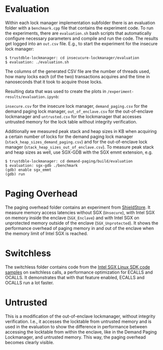 # Evaluation

Within each lock manager implementation subfolder there is an evaluation folder with a `benchmark.cpp` file that contains the experiment code.
To run the experiments, there are `evaluation.sh` bash scripts that automatically configure necessary parameters and compile and run the code. The results get logged into an `out.csv` file. E.g., to start the experiment for the insecure lock manager:

````
$ trustdble-lockmanager: cd insecucure-lockmanager/evaluation
$ evaluation: ./evaluation.sh
````

The columns of the generated CSV file are the number of threads used, how many locks each (of the two) transactions acquires and the time in nanoseconds that it took to acquire those locks.

Resulting data that was used to create the plots in `/experiment-results/evaluation.ipynb`:

`insecure.csv` for the insecure lock manager, `demand_paging.csv` for the demand paging lock manager, `out_of_enclave.csv` for the out-of-enclave lockmanager and `untrusted.csv` for the lockmanager that accesses untrusted memory for the lock table without integrity verification. 

Additionally we measured peak stack and heap sizes in KB when acquiring a certain number of locks for the demand paging lock manager (`stack_heap_sizes_demand_paging.csv`) and for the out-of-enclave lock manager (`stack_heap_sizes_out_of_enclave.csv`). To measure peak stack and heap sizes as well, use SGX-GDB with the SGX emmt extension, e.g.

````
$ trustdble-lockmanager: cd demand-paging/build/evaluation
$ evaluation: sgx-gdb ./benchmark
(gdb) enable sgx_emmt
(gdb) run
````


# Paging Overhead

The paging overhead folder contains an experiment from [ShieldStore](https://github.com/cocoppang/ShieldStore). It measure memory access latencies without SGX (`Unsecure`), with Intel SGX on memory inside the enclave (`SGX_Enclave`) and with Intel SGX on unprotected memory outside of the enclave (`SGX_Unprotected`). It shows the performance overhead of paging memory in and out of the enclave when the memory limit of Intel SGX is reached. 

# Switchless

The switchless folder contains code from the [Intel SGX Linux SDK code samples](https://github.com/intel/linux-sgx/tree/master/SampleCode) on switchless calls, a performance optimization for ECALLS and OCALLS. It demonstrates that with that feature enabled, ECALLS and OCALLS run a lot faster.

# Untrusted

This is a modification of the out-of-enclave lockmanager, without integrity verification. I.e., it accesses the locktable from untrusted memory and is used in the evaluation to show the difference in performance between accessing the locktable from within the enclave, like in the Demand Paging Lockmanager, and untrusted memory. This way, the paging overhead becomes clearly visible.